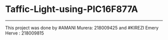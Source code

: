 # Taffic-Light-using-PIC16F877A
--------------------------------
This project was done by #AMANI Murera: 218009425 and #KIREZI Emery Herve : 218009815
